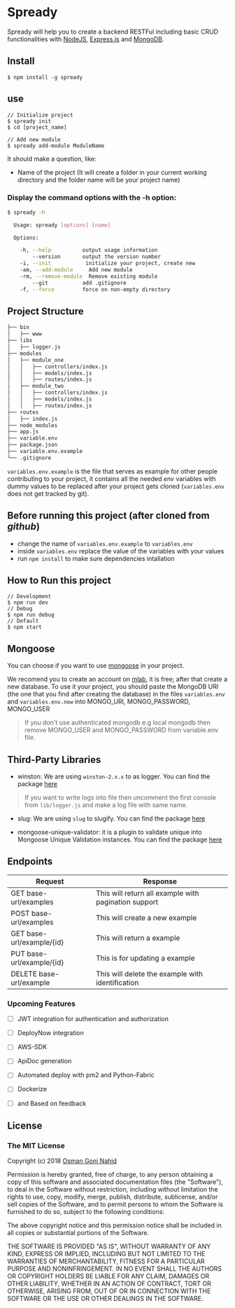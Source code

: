 # Spready

Spready will help you to create a backend RESTFul including basic CRUD functionalities with [NodeJS](https://nodejs.org/), [Express.js](https://expressjs.com/) and [MongoDB](https://www.mongodb.com/).

## Install
```shell
$ npm install -g spready
```
## use
```shell
// Initialize project
$ spready init
$ cd [project_name]

// Add new module
$ spready add-module ModuleName
```
It should make a question, like:
  + Name of the project (It will create a folder in your current working directory and the folder name will be your project name)

### Display the command options with the -h option:
```sh
$ spready -h

  Usage: spready [options] [name]

  Options:

    -h, --help          output usage information
        --version       output the version number
    -i, --init           initialize your project, create new
    -am, --add-module     Add new module
    -rm, --remove-module  Remove existing module
        --git           add .gitignore
    -f, --force         force on non-empty directory
```
## Project Structure
```bash
├── bin
│   ├── www
├── libs
│   ├── logger.js  
├── modules
│   ├── module_one
│   │   ├── controllers/index.js
│   │   ├── models/index.js
│   │   ├── routes/index.js
│   ├── module_two
│   │   ├── controllers/index.js
│   │   ├── models/index.js
│   │   ├── routes/index.js
├── routes
│   ├── index.js
├── node_modules
├── app.js
├── variable.env
├── package.json
├── variable.env.example
└── .gitignore
```

`variables.env.example` is the file that serves as example for other people contributing to your project, it contains all the needed *env* variables with dummy values to be replaced after your project gets cloned (`variables.env` does not get tracked by git).

## Before running this project (after cloned from *github*)
* change the name of `variables.env.example` to `variables.env`
* inside `variables.env` replace the value of the variables with your values
* run `npm install` to make sure dependencies intallation

## How to Run this project
```shell
// Development
$ npm run dev
// Debug
$ npm run debug
// Default
$ npm start

```

## Mongoose
You can choose if you want to use [mongoose](http://mongoosejs.com/) in your project.

We recomend you to create an account on [mlab](https://mlab.com/), it is free; after that create a new database. To use it your project, you should paste the MongoDB URI (the one that you find after creating the database) in the files `variables.env` and `variables.env.now` into MONGO_URI, MONGO_PASSWORD, MONGO_USER
> If you don't use authenticated mongodb e.g local mongodb then remove MONGO_USER and MONGO_PASSWORD from variable.env file.
## Third-Party Libraries

+ winston: We are using `winston-2.x.x` to as logger. You can find the package [here](https://www.npmjs.com/package/winston)
> If you want to write logs into file then uncomment the first console from `lib/logger.js` and make a log file with same name.

+ slug: We are using `slug` to slugify. You can find the package [here](https://www.npmjs.com/package/slug)

+ mongoose-unique-validator: it is a plugin to validate unique into Mongoose Unique Validation instances. You can find the package [here](https://www.npmjs.com/package/mongoose-unique-validator)


## Endpoints
Request      | Response
-------------|----------------------------
GET base-url/examples | This will return all example with pagination support
POST base-url/examples | This will create a new example
GET base-url/example/{id} | This will return a example
PUT base-url/example/{id} | This is for updating a example
DELETE base-url/example | This will delete the example with identification

### Upcoming Features
- [ ] JWT integration for authentication and authorization
- [ ] DeployNow integration
- [ ] AWS-SDK
- [ ] ApiDoc generation
- [ ] Automated deploy with pm2 and Python-Fabric
- [ ] Dockerize
- [ ] and Based on feedback



## License
### The MIT License

Copyright (c) 2018 [Osman Goni Nahid](https://osmangoni.info/)

Permission is hereby granted, free of charge, to any person obtaining a copy
of this software and associated documentation files (the "Software"), to deal
in the Software without restriction, including without limitation the rights
to use, copy, modify, merge, publish, distribute, sublicense, and/or sell
copies of the Software, and to permit persons to whom the Software is
furnished to do so, subject to the following conditions:

The above copyright notice and this permission notice shall be included in
all copies or substantial portions of the Software.

THE SOFTWARE IS PROVIDED "AS IS", WITHOUT WARRANTY OF ANY KIND, EXPRESS OR
IMPLIED, INCLUDING BUT NOT LIMITED TO THE WARRANTIES OF MERCHANTABILITY,
FITNESS FOR A PARTICULAR PURPOSE AND NONINFRINGEMENT. IN NO EVENT SHALL THE
AUTHORS OR COPYRIGHT HOLDERS BE LIABLE FOR ANY CLAIM, DAMAGES OR OTHER
LIABILITY, WHETHER IN AN ACTION OF CONTRACT, TORT OR OTHERWISE, ARISING FROM,
OUT OF OR IN CONNECTION WITH THE SOFTWARE OR THE USE OR OTHER DEALINGS IN
THE SOFTWARE.
